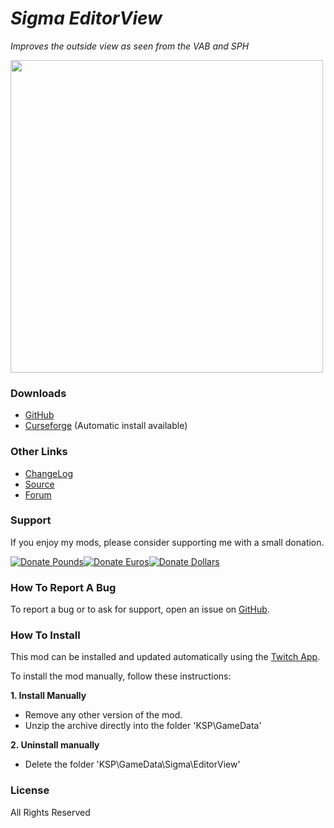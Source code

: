 # *Sigma EditorView*

*Improves the outside view as seen from the VAB and SPH*

[<img src="https://i.imgur.com/5xwE04V.png" width=500 />](https://imgur.com/gallery/VtG8hiK "Album")


### Downloads
- [GitHub](https://github.com/Sigma88/Sigma-EditorView/releases)
- [Curseforge](https://www.curseforge.com/kerbal/ksp-mods/sigma-editorview) (Automatic install available)


### Other Links
- [ChangeLog](https://raw.githubusercontent.com/Sigma88/Sigma-EditorView/master/Changelog.txt)
- [Source](https://github.com/Sigma88/Sigma-EditorView/)
- [Forum](https://forum.kerbalspaceprogram.com/index.php?/topic/190179--)


### Support
If you enjoy my mods, please consider supporting me with a small donation.

[![Donate Pounds](https://i.imgur.com/xBBQy19.png)][£][![Donate Euros](https://i.imgur.com/kKYb2lE.png)][€][![Donate Dollars](https://i.imgur.com/TT1Vymu.png)][$]

[£]: https://www.paypal.com/cgi-bin/webscr?cmd=_donations&business=65VBNHB39BTKG&item_name=Sigma-EditorView&currency_code=GBP "Donate Pounds"
[€]: https://www.paypal.com/cgi-bin/webscr?cmd=_donations&business=65VBNHB39BTKG&item_name=Sigma-EditorView&currency_code=EUR "Donate Euros"
[$]: https://www.paypal.com/cgi-bin/webscr?cmd=_donations&business=65VBNHB39BTKG&item_name=Sigma-EditorView&currency_code=USD "Donate Dollars"


### How To Report A Bug

To report a bug or to ask for support, open an issue on [GitHub](https://github.com/Sigma88/Sigma-EditorView/issues).


### How To Install

This mod can be installed and updated automatically using the [Twitch App](https://www.twitch.tv/downloads).

To install the mod manually, follow these instructions:

**1. Install Manually**
- Remove any other version of the mod.
- Unzip the archive directly into the folder 'KSP\GameData'

**2. Uninstall manually**
- Delete the folder 'KSP\GameData\Sigma\EditorView'


### License
All Rights Reserved
